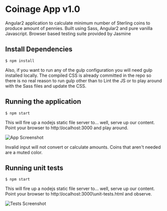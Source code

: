 # Coinage App v1.0
Angular2 application to calculate minimum number of Sterling coins to produce amount of pennies.
Built using Sass, Angular2 and pure vanilla Javascript.
Browser based testing suite provided by Jasmine

## Install Dependencies
```$ npm install```

Also, if you want to run any of the gulp configuration you will need gulp installed locally.
The compiled CSS is already committed in the repo so there is no real reason to run gulp other than to Lint the JS or to 
play around with the Sass files and update the CSS.

## Running the application
```$ npm start```

This will fire up a nodejs static file server to... well, serve up our content.
Point your browser to http:\\localhost:3000 and play around.

![App Screenshot](https://cloud.githubusercontent.com/assets/11826936/14903706/0da6767e-0d71-11e6-8196-1ac7b562c281.jpg)

Invalid input will not convert or calculate amounts. Coins that aren't needed are a muted color.

## Running unit tests
```$ npm start```

This will fire up a nodejs static file server to... well, serve up our content.
Point your browser to http:\\localhost:3000\unit-tests.html and observe.

![Tests Screenshot](https://cloud.githubusercontent.com/assets/11826936/14903705/0bf027b2-0d71-11e6-8961-3a5780d5ea24.jpg)
